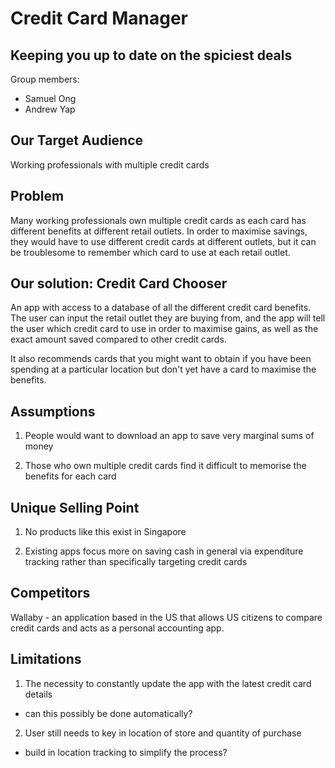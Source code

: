 # Credit Card Manager
## Keeping you up to date on the spiciest deals

Group members: 
* Samuel Ong
* Andrew Yap

## Our Target Audience
Working professionals with multiple credit cards

## Problem
Many working professionals own multiple credit cards as each card has different benefits at different retail outlets. In order to maximise savings, they would have to use different credit cards at different outlets, but it can be troublesome to remember which card to use at each retail outlet.

## Our solution: Credit Card Chooser
An app with access to a database of all the different credit card benefits. The user can input the retail outlet they are buying from, and the app will tell the user which credit card to use in order to maximise gains, as well as the exact amount saved compared to other credit cards.

It also recommends cards that you might want to obtain if you have been spending at a particular location but don't yet have a card to maximise the benefits.

## Assumptions
1. People would want to download an app to save very marginal sums of money

2. Those who own multiple credit cards find it difficult to memorise the benefits for each card

## Unique Selling Point
1. No products like this exist in Singapore

2. Existing apps focus more on saving cash in general via expenditure tracking rather than specifically targeting credit cards

## Competitors
Wallaby - an application based in the US that allows US citizens to compare credit cards and acts as a personal accounting app.

## Limitations
1. The necessity to constantly update the app with the latest credit card details
- can this possibly be done automatically?

2. User still needs to key in location of store and quantity of purchase
- build in location tracking to simplify the process?
